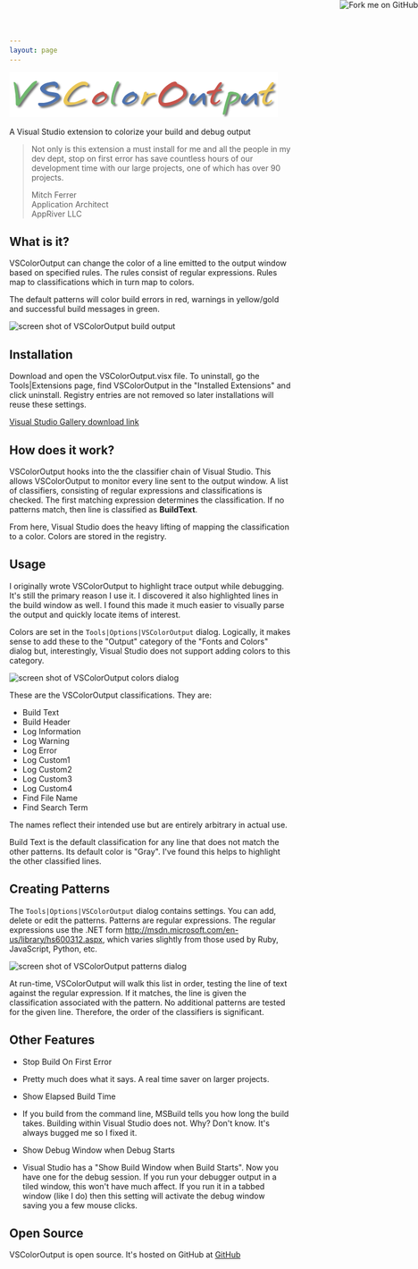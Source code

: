 ```yaml
---
layout: page
---
```

![noborder](/cdn/images/vscoloroutput/vscoloroutputlogo.png)

A Visual Studio extension to colorize your build and debug output

> Not only is this extension a must install for me and all the people in
> my dev dept, stop on first error has save countless hours of our
> development time with our large projects, one of which has over 90
> projects.
>
> Mitch Ferrer  
> Application Architect  
> AppRiver LLC

What is it?
-----------

VSColorOutput can change the color of a line emitted to the output
window based on specified rules. The rules consist of regular
expressions. Rules map to classifications which in turn map to colors.

The default patterns will color build errors in red, warnings in
yellow/gold and successful build messages in green.

![screen shot of VSColorOutput build
output](/cdn/images/vscoloroutput/vscoloroutput.png)

Installation
------------

Download and open the VSColorOutput.visx file. To uninstall, go the
Tools|Extensions page, find VSColorOutput in the "Installed Extensions"
and click uninstall. Registry entries are not removed so later
installations will reuse these settings.

[Visual Studio Gallery download
link](https://visualstudiogallery.msdn.microsoft.com/f4d9c2b5-d6d7-4543-a7a5-2d7ebabc2496)

How does it work?
-----------------

VSColorOutput hooks into the the classifier chain of Visual Studio. This
allows VSColorOutput to monitor every line sent to the output window. A
list of classifiers, consisting of regular expressions and
classifications is checked. The first matching expression determines the
classification. If no patterns match, then line is classified as
**BuildText**.

From here, Visual Studio does the heavy lifting of mapping the
classification to a color. Colors are stored in the registry.

Usage
-----

I originally wrote VSColorOutput to highlight trace output while
debugging. It's still the primary reason I use it. I discovered it also
highlighted lines in the build window as well. I found this made it much
easier to visually parse the output and quickly locate items of
interest.

Colors are set in the `Tools|Options|VSColorOutput` dialog. Logically,
it makes sense to add these to the "Output" category of the "Fonts and
Colors" dialog but, interestingly, Visual Studio does not support adding
colors to this category.

![screen shot of VSColorOutput colors
dialog](/cdn/images/vscoloroutput/vscoloroutputcolors.png)

These are the VSColorOutput classifications. They are:

-   Build Text
-   Build Header
-   Log Information
-   Log Warning
-   Log Error
-   Log Custom1
-   Log Custom2
-   Log Custom3
-   Log Custom4
-   Find File Name
-   Find Search Term

The names reflect their intended use but are entirely arbitrary in
actual use.

Build Text is the default classification for any line that does not
match the other patterns. Its default color is "Gray". I've found this
helps to highlight the other classified lines.

Creating Patterns
-----------------

The `Tools|Options|VSColorOutput` dialog contains settings. You can add,
delete or edit the patterns. Patterns are regular expressions. The
regular expressions use the .NET form
<http://msdn.microsoft.com/en-us/library/hs600312.aspx>, which varies
slightly from those used by Ruby, JavaScript, Python, etc.

![screen shot of VSColorOutput patterns
dialog](/cdn/images/vscoloroutput/vscoloroutputpatterns.png)

At run-time, VSColorOutput will walk this list in order, testing the
line of text against the regular expression. If it matches, the line is
given the classification associated with the pattern. No additional
patterns are tested for the given line. Therefore, the order of the
classifiers is significant.

Other Features
--------------

-   Stop Build On First Error
-   Pretty much does what it says. A real time saver on larger projects.

-   Show Elapsed Build Time
-   If you build from the command line, MSBuild tells you how long the
    build takes. Building within Visual Studio does not. Why?
    Don't know. It's always bugged me so I fixed it.

-   Show Debug Window when Debug Starts
-   Visual Studio has a "Show Build Window when Build Starts". Now you
    have one for the debug session. If you run your debugger output in a
    tiled window, this won't have much affect. If you run it in a tabbed
    window (like I do) then this setting will activate the debug window
    saving you a few mouse clicks.

Open Source
-----------

VSColorOutput is open source. It's hosted on GitHub at
[GitHub](https://github.com/mike-ward/VSColorOutput)

<a href="https://github.com/mike-ward/VSColorOutput">

<img style="position: absolute; top: 0; right: 0; border: 0;" src="https://camo.githubusercontent.com/652c5b9acfaddf3a9c326fa6bde407b87f7be0f4/68747470733a2f2f73332e616d617a6f6e6177732e636f6d2f6769746875622f726962626f6e732f666f726b6d655f72696768745f6f72616e67655f6666373630302e706e67" alt="Fork me on GitHub" data-canonical-src="https://s3.amazonaws.com/github/ribbons/forkme_right_orange_ff7600.png"></a>
